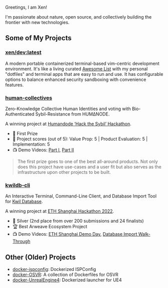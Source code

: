Greetings, I am Xen!

I'm passionate about nature, open source, and collectively building the frontier with new technologies.

## Some of My Projects

### [xen/dev:latest](https://github.com/xendarboh/xendev)

A modern portable containerized terminal-based vim-centric development
environment. It's like a living curated [Awesome
List](https://github.com/sindresorhus/awesome) with my personal "dotfiles" and
terminal apps that are easy to run and use. It has configurable options to
balance enhanced security sandboxing with convenience features.

### [human-collectives](https://github.com/xendarboh/human-collectives)

Zero-Knowledge Collective Human Identities and voting with Bio-Authenticated Sybil-Resistance from HUMΔNODE.

A winning project at [Humandode ‘Hack the Sybil’ Hackathon](https://blog.humanode.io/announcing-hack-the-sybil-hackathon-winners/).

- 🏅️ First Prize
- 💯 Project scores (out of 5): Value Prop: 5 | Product Evaluation: 5 | Implementation: 5
- 📺 Demo Videos: [Part I](https://youtu.be/dfVqSXyIehI), [Part II](https://youtu.be/FqeJevby_7o)

> The first prize goes to one of the best all-around products. Not only does this project have use-cases and a user fit but also serves as the infrastructure upon other projects to be built.

### [kwildb-cli](https://github.com/xendarboh/kwildb-cli)

An Interactive Terminal, Command-Line Client, and Database Import Tool for [Kwil Database](https://kwil.com/).

A winning project at [ETH Shanghai Hackathon 2022](https://medium.com/@ethshanghai/announcing-winners-of-the-eth-shanghai-hackathon-2022-4ebacdf660d2).

- 🥈 Silver (2nd place from over 200 submissions and 24 finalists)
- 🏆 Best Arweave Ecosystem Project
- 📺 Demo Videos: [ETH Shanghai Demo Day](https://youtu.be/iQye3XvyAhM?t=9836), [Database Import Walk-Through](https://youtu.be/Oeaq1yXiYxs)

## Other (Older) Projects

- [docker-ispconfig](https://github.com/xendarboh/docker-ispconfig): Dockerized ISPConfig
- [docker-OSVR](https://github.com/xendarboh/docker-OSVR): A collection of Dockerfiles for OSVR
- [docker-UnrealEngine4](https://github.com/xendarboh/docker-UnrealEngine4): Dockerized launcher for UE4
